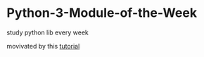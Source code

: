 # Python-3-Module-of-the-Week
study python lib every week

movivated by this [tutorial](https://pymotw.com/3/)

